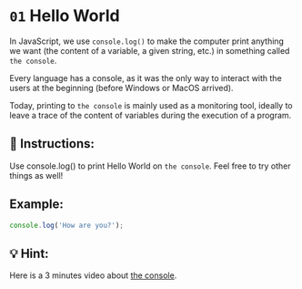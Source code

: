 # `01` Hello World
In JavaScript, we use `console.log()` to make the computer print anything we want (the content of a variable, a given string, etc.) in something called `the console`.

Every language has a console, as it was the only way to interact with the users at the beginning (before Windows or MacOS arrived).

Today, printing to `the console` is mainly used as a monitoring tool, ideally to leave a trace of the content of variables during the execution of a program.

## 📝 Instructions:
Use console.log() to print Hello World on `the console`. Feel free to try other things as well!
## Example:
```Javascript
console.log('How are you?');
```
## 💡 Hint:
Here is a 3 minutes video about [the console](https://www.youtube.com/watch?v=1RlkftxAo-M).